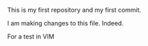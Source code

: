 This is my first repository and my first commit.

I am making changes to this file. Indeed. 

For a test in VIM
